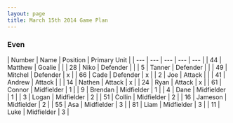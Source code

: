 ```yaml
---
layout: page
title: March 15th 2014 Game Plan
---
```


### Even

| Number |  Name |  Position |  Primary Unit | 
| --- |  --- |  ---  |  --- |  --- | 
| 44 |  Matthew   |  Goalie     |   |
| 28 |  Niko      |  Defender   |   | 
| 5  |  Tanner    |  Defender   |   | 
| 49 |  Mitchel   |  Defender   | x | 
| 66 |  Cade      |  Defender   | x | 
| 2  |  Joe       |  Attack     |   | 
| 41 |  Andrew    |  Attack     |   | 
| 14 |  Nathen    |  Attack     | x | 
| 24 |  Ryan      |  Attack     | x | 
| 61 |  Connor    |  Midfielder | 1 | 
| 9  |  Brendan   |  Midfielder | 1 | 
| 4  |  Dane      |  Midfielder | 1 | 
| 3  |  Logan     |  Midfielder | 2 | 
| 51 |  Collin    |  Midfielder | 2 | 
| 16 |  Jameson   |  Midfielder | 2 | 
| 55 |  Asa       |  Midfielder | 3 | 
| 81 |  Liam      |  Midfielder | 3 | 
| 11 |  Luke      |  Midfielder | 3 | 
